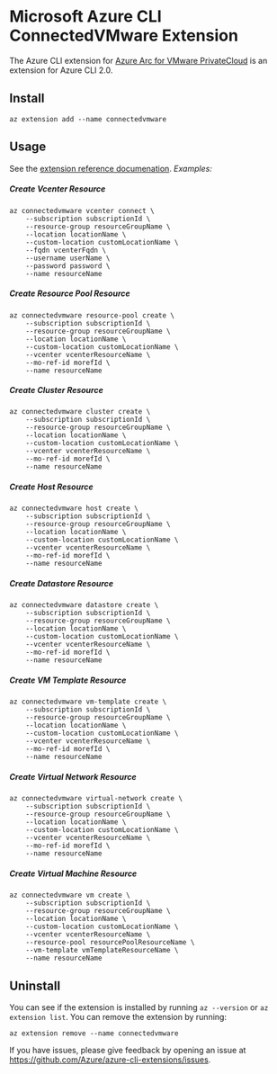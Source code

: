 # Microsoft Azure CLI ConnectedVMware Extension

The Azure CLI extension for [Azure Arc for VMware PrivateCloud](https://github.com/Azure/azure-arc-enabled-vmware-vsphere-preview/blob/main/docs/overview.md) is an extension for Azure CLI 2.0.

## Install

```
az extension add --name connectedvmware
```

## Usage

See the [extension reference documenation](https://github.com/Azure/azure-arc-enabled-vmware-vsphere-preview/blob/main/docs/overview.md).
_Examples:_

##### Create Vcenter Resource

```
az connectedvmware vcenter connect \
    --subscription subscriptionId \
    --resource-group resourceGroupName \
    --location locationName \
    --custom-location customLocationName \
    --fqdn vcenterFqdn \
    --username userName \
    --password password \
    --name resourceName
```

##### Create Resource Pool Resource

```
az connectedvmware resource-pool create \
    --subscription subscriptionId \
    --resource-group resourceGroupName \
    --location locationName \
    --custom-location customLocationName \
    --vcenter vcenterResourceName \
    --mo-ref-id morefId \
    --name resourceName
```

##### Create Cluster Resource

```
az connectedvmware cluster create \
    --subscription subscriptionId \
    --resource-group resourceGroupName \
    --location locationName \
    --custom-location customLocationName \
    --vcenter vcenterResourceName \
    --mo-ref-id morefId \
    --name resourceName
```

##### Create Host Resource

```
az connectedvmware host create \
    --subscription subscriptionId \
    --resource-group resourceGroupName \
    --location locationName \
    --custom-location customLocationName \
    --vcenter vcenterResourceName \
    --mo-ref-id morefId \
    --name resourceName
```

##### Create Datastore Resource

```
az connectedvmware datastore create \
    --subscription subscriptionId \
    --resource-group resourceGroupName \
    --location locationName \
    --custom-location customLocationName \
    --vcenter vcenterResourceName \
    --mo-ref-id morefId \
    --name resourceName
```

##### Create VM Template Resource

```
az connectedvmware vm-template create \
    --subscription subscriptionId \
    --resource-group resourceGroupName \
    --location locationName \
    --custom-location customLocationName \
    --vcenter vcenterResourceName \
    --mo-ref-id morefId \
    --name resourceName
```

##### Create Virtual Network Resource

```
az connectedvmware virtual-network create \
    --subscription subscriptionId \
    --resource-group resourceGroupName \
    --location locationName \
    --custom-location customLocationName \
    --vcenter vcenterResourceName \
    --mo-ref-id morefId \
    --name resourceName
```

##### Create Virtual Machine Resource

```
az connectedvmware vm create \
    --subscription subscriptionId \
    --resource-group resourceGroupName \
    --location locationName \
    --custom-location customLocationName \
    --vcenter vcenterResourceName \
    --resource-pool resourcePoolResourceName \
    --vm-template vmTemplateResourceName \
    --name resourceName
```

## Uninstall

You can see if the extension is installed by running `az --version` or `az extension list`. You can remove the extension by running:

```
az extension remove --name connectedvmware
```

If you have issues, please give feedback by opening an issue at https://github.com/Azure/azure-cli-extensions/issues.
